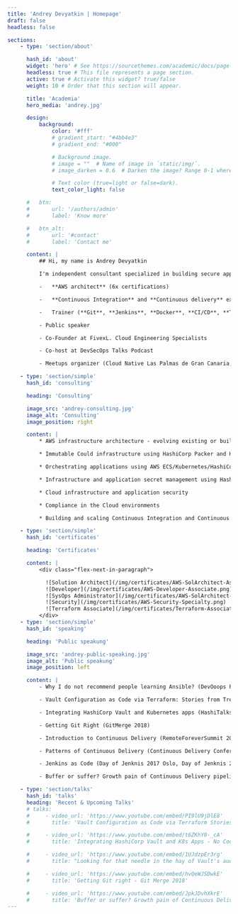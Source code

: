 ```yaml
---
title: 'Andrey Devyatkin | Homepage'
draft: false
headless: false

sections:
    - type: 'section/about'

      hash_id: 'about'
      widget: 'hero' # See https://sourcethemes.com/academic/docs/page-builder/
      headless: true # This file represents a page section.
      active: true # Activate this widget? true/false
      weight: 10 # Order that this section will appear.

      title: 'Academia'
      hero_media: 'andrey.jpg'

      design:
          background:
              color: '#fff'
              # gradient_start: "#4bb4e3"
              # gradient_end: "#000"

              # Background image.
              # image = ""  # Name of image in `static/img/`.
              # image_darken = 0.6  # Darken the image? Range 0-1 where 0 is transparent and 1 is opaque.

              # Text color (true=light or false=dark).
              text_color_light: false

      #   btn:
      #       url: '/authors/admin'
      #       label: 'Know more'

      #   btn_alt:
      #       url: '#contact'
      #       label: 'Contact me'

      content: |
          ## Hi, my name is Andrey Devyatkin

          I'm independent consultant specialized in building secure application delivery platforms on AWS using HashiStack and Kubernetes.

          -   **AWS architect** (6x certifications)

          -   **Continuous Integration** and **Continuous delivery** expert

          -   Trainer (**Git**, **Jenkins**, **Docker**, **CI/CD**, **Terraform**, **Vault**)

          - Public speaker

          - Co-Founder at FivexL. Cloud Engineering Specialists

          - Co-host at DevSecOps Talks Podcast

          - Meetups organizer (Cloud Native Las Palmas de Gran Canaria, HashiCorp User Group Las Palmas de Gran Canaria).

    - type: 'section/simple'
      hash_id: 'consulting'

      heading: 'Consulting'

      image_src: 'andrey-consulting.jpg'
      image_alt: 'Consulting'
      image_position: right

      content: |
          * AWS infrastructure architecture - evolving existing or building from the ground up

          * Immutable Could infrastructure using HashiCorp Packer and HashiCorp Terraform

          * Orchestrating applications using AWS ECS/Kubernetes/HashiCorp Nomad

          * Infrastructure and application secret management using HashiCorp Vault

          * Cloud infrastructure and application security

          * Compliance in the Cloud environments

          * Building and scaling Continuous Integration and Continuous Delivery pipelines using Jenkins

    - type: 'section/simple'
      hash_id: 'certificates'

      heading: 'Certificates'

      content: |
          <div class="flex-next-in-paragraph">

            ![Solution Architect](/img/certificates/AWS-SolArchitect-Associate.png)
            ![Developer](/img/certificates/AWS-Developer-Associate.png)
            ![SysOps Administrator](/img/certificates/AWS-SolArchitect-Associate.png)
            ![Security](/img/certificates/AWS-Security-Specialty.png)
            ![Terraform Associate](/img/certificates/Terraform-Associate-Badge.png)
          </div>
    - type: 'section/simple'
      hash_id: 'speaking'

      heading: 'Public speakung'

      image_src: 'andrey-public-speaking.jpg'
      image_alt: 'Public speakung'
      image_position: left

      content: |
          - Why I do not recommend people learning Ansible? (DevOoops Piter 2020)

          - Vault Configuration as Code via Terraform: Stories from Trenches (DevOpsPro Moscow 2019, HashiTalks 2020, DevOpsDays Madrid 2020, DevOpsPro EU 2020, HashiConf Digital EU 2020)

          - Integrating HashiCorp Vault and Kubernetes apps (HashiTalks 2019)

          - Getting Git Right (GitMerge 2018)

          - Introduction to Continuous Delivery (RemoteForeverSummit 2017)

          - Patterns of Continuous Delivery (Continuous Delivery Conference Stockholm 2017)

          - Jenkins as Code (Day of Jenknis 2017 Oslo, Day of Jenknis 2017 Gothenburg)

          - Buffer or suffer? Growth pain of Continuous Delivery pipelines and what to do about it (Continuous Delivery Conference Stockholm 2016)

    - type: 'section/talks'
      hash_id: 'talks'
      heading: 'Recent & Upcoming Talks'
      # talks:
      #     - video_url: 'https://www.youtube.com/embed/PI9lU9jDlE8'
      #       title: 'Vault Configuration as Code via Terraform Stories From the Trenches'

      #     - video_url: 'https://www.youtube.com/embed/t6ZKhY0-_cA'
      #       title: 'Integrating HashiCorp Vault and K8s Apps - No Code Changes Needed'

      #     - video_url: 'https://www.youtube.com/embed/1UJdzpEr3rg'
      #       title: "Looking for that needle in the hay of Vault's audit log"

      #     - video_url: 'https://www.youtube.com/embed/hvQeWJSDwkE'
      #       title: 'Getting Git right - Git Merge 2018'

      #     - video_url: 'https://www.youtube.com/embed/JpkJDvhXkrE'
      #       title: 'Buffer or suffer? Growth pain of Continuous Delivery pipelines and what to do about it'
---
```

